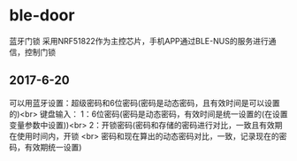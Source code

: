 # ble-door
蓝牙门锁
采用NRF51822作为主控芯片，手机APP通过BLE-NUS的服务进行通信，控制门锁
## 2017-6-20
可以用蓝牙设置：超级密码和6位密码(密码是动态密码，且有效时间是可以设置的)\<br>
键盘输入：	1：6位密码(密码是动态密码，有效时间是统一设置的(在设置变量参数中设置))\<br>
			2：开锁密码(密码和存储的密码进行对比，一致且有效期在使用时间内，开锁 \<br>
						密码和现在算出的动态密码对比，一致，记录现在的密码，有效期统一设置)